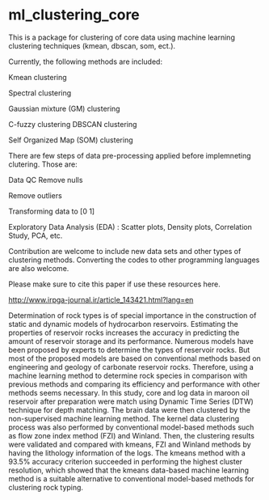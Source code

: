 
# ml_clustering_core
This is a package for clustering of core data using machine learning clustering techniques (kmean, dbscan, som, ect.).

Currently, the following methods are included:

Kmean clustering 

Spectral clustering 

Gaussian mixture (GM) clustering 

C-fuzzy clustering DBSCAN clustering 

Self Organized Map (SOM) clustering

There are few steps of data pre-processing applied before implemneting clutering. Those are:

Data QC Remove nulls 

Remove outliers 

Transforming data to [0 1] 

Exploratory Data Analysis (EDA) : Scatter plots, Density plots, Correlation Study, PCA, etc.

Contribution are welcome to include new data sets and other types of clustering methods. Converting the codes to other programming languages are also welcome.

Please make sure to cite this paper if use these resources here.

http://www.irpga-journal.ir/article_143421.html?lang=en


Determination of rock types is of special importance in the construction of static and dynamic models of hydrocarbon reservoirs. Estimating the properties of reservoir rocks increases the accuracy in predicting the amount of reservoir storage and its performance. Numerous models have been proposed by experts to determine the types of reservoir rocks. But most of the proposed models are based on conventional methods based on engineering and geology of carbonate reservoir rocks. Therefore, using a machine learning method to determine rock species in comparison with previous methods and comparing its efficiency and performance with other methods seems necessary. In this study, core and log data in maroon oil reservoir after preparation were match using Dynamic Time Series (DTW) technique for depth matching. The brain data were then clustered by the non-supervised machine learning method. The kernel data clustering process was also performed by conventional model-based methods such as flow zone index method (FZI) and Winland. Then, the clustering results were validated and compared with kmeans, FZI and Winland methods by having the lithology information of the logs. The kmeans method with a 93.5% accuracy criterion succeeded in performing the highest cluster resolution, which showed that the kmeans data-based machine learning method is a suitable alternative to conventional model-based methods for clustering rock typing.
